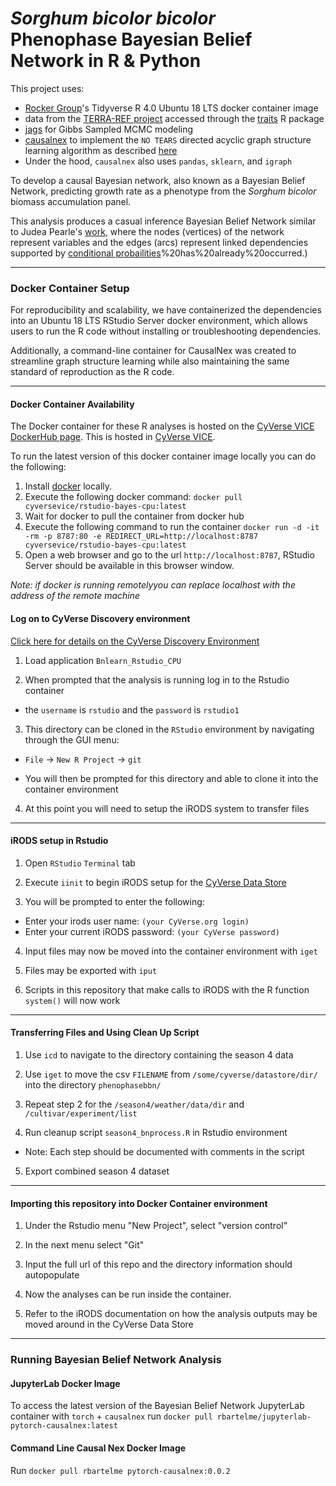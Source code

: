# *Sorghum bicolor bicolor* Phenophase Bayesian Belief Network in R & Python

This project uses:

  - [Rocker Group](https://github.com/rocker-org)'s Tidyverse R 4.0 Ubuntu 18 LTS docker container image
  - data from the [TERRA-REF project](https://www.terraref.org/) accessed through the [traits](https://docs.ropensci.org/traits/) R package
  - [jags](https://mcmc-jags.sourceforge.io/) for Gibbs Sampled MCMC modeling
  - [causalnex](https://causalnex.readthedocs.io/en/latest/) to implement the `NO TEARS` directed acyclic graph structure learning algorithm as described [here](https://github.com/xunzheng/notears)
  - Under the hood, `causalnex` also uses `pandas`, `sklearn`, and `igraph`

To develop a causal Bayesian network, also known as a Bayesian Belief Network,  predicting growth rate as a phenotype from the  *Sorghum bicolor* biomass accumulation panel.

This analysis produces a casual inference Bayesian Belief Network similar to Judea Pearle's [work](https://escholarship.org/content/qt53n4f34m/qt53n4f34m.pdf), where the nodes (vertices) of the network represent variables and the edges (arcs) represent linked dependencies supported by [conditional probailities](https://en.wikipedia.org/wiki/Conditional_probability#:~:text=In%20probability%20theory%2C%20conditional%20probability,or%20evidence)%20has%20already%20occurred.)


---

### Docker Container Setup

For reproducibility and scalability, we have containerized the dependencies into an Ubuntu 18 LTS RStudio Server docker environment, which allows users to run the R code without installing or troubleshooting dependencies.

Additionally, a command-line container for CausalNex was created to streamline graph structure learning while also maintaining the same standard of reproduction as the R code.

---

#### Docker Container Availability

The Docker container for these R analyses is hosted on the [CyVerse VICE DockerHub page](https://hub.docker.com/repository/docker/cyversevice/rstudio-bayes-cpu). This is hosted in [CyVerse VICE](https://de2.cyverse.org/). 


To run the latest version of this docker container image locally you can do the following:

1. Install [docker](https://www.docker.com/) locally. 
2. Execute the following docker command: `docker pull cyversevice/rstudio-bayes-cpu:latest`
3. Wait for docker to pull the container from docker hub
4. Execute the following command to run the container `docker run -d -it -rm -p 8787:80 -e REDIRECT_URL=http://localhost:8787 cyversevice/rstudio-bayes-cpu:latest`
5. Open a web browser and go to the url `http://localhost:8787`, RStudio Server should be available in this browser window.

*Note: if docker is running remotelyyou can replace localhost with the address of the remote machine*


#### Log on to CyVerse Discovery environment

[Click here for details on the CyVerse Discovery Environment](https://learning.cyverse.org/projects/container_camp_workshop_2019/en/latest/cyverse/de_docker.html)

  1. Load application `Bnlearn_Rstudio_CPU`

  2. When prompted that the analysis is running log in to the Rstudio container

  - the `username` is `rstudio` and the `password` is `rstudio1`

  3. This directory can be cloned in the `RStudio` environment by navigating through the GUI menu:

  - `File` &#8594; `New R Project` &#8594; `git`

  - You will then be prompted for this directory and able to clone it into the container environment

  4. At this point you will need to setup the iRODS system to transfer files

---

#### iRODS setup in Rstudio

  1. Open `RStudio` `Terminal` tab

  2. Execute `iinit` to begin iRODS setup for the [CyVerse Data Store](https://data.cyverse.org/)

  3. You will be prompted to enter the following:
  - Enter your irods user name: `(your CyVerse.org login)`
  - Enter your current iRODS password: `(your CyVerse password)`

  4. Input files may now be moved into the container environment with `iget`

  5. Files may be exported with `iput`
  
  6. Scripts in this repository that make calls to iRODS with the R function `system()` will now work

---

#### Transferring Files and Using Clean Up Script

  1. Use `icd` to navigate to the directory containing the season 4 data

  2. Use `iget` to move the csv `FILENAME` from `/some/cyverse/datastore/dir/` into the directory `phenophasebbn/`

  3. Repeat step 2 for the `/season4/weather/data/dir` and `/cultivar/experiment/list`

  4. Run cleanup script `season4_bnprocess.R` in Rstudio environment

  - Note: Each step should be documented with comments in the script

  5. Export combined season 4 dataset

---

#### Importing this repository into Docker Container environment

1. Under the Rstudio menu "New Project", select "version control"

2. In the next menu select "Git"

3. Input the full url of this repo and the directory information should autopopulate

4. Now the analyses can be run inside the container.

5. Refer to the iRODS documentation on how the analysis outputs may be moved around in the CyVerse Data Store 

---
### Running Bayesian Belief Network Analysis

#### JupyterLab Docker Image

To access the latest version of the Bayesian Belief Network JupyterLab container with `torch` + `causalnex` run `docker pull rbartelme/jupyterlab-pytorch-causalnex:latest`

#### Command Line Causal Nex Docker Image

Run `docker pull rbartelme pytorch-causalnex:0.0.2`

